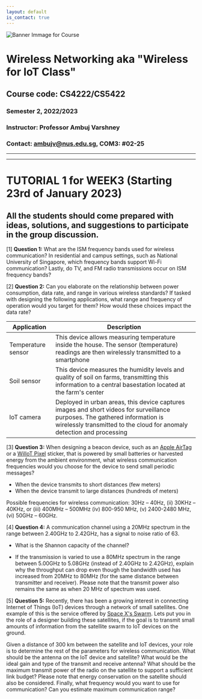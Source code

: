 ```yaml
---
layout: default
is_contact: true
---
```


![Banner Immage for Course](cs4222_banner.png)  

# Wireless Networking aka "Wireless for IoT Class"
## Course code: CS4222/CS5422  
### Semester 2, 2022/2023
### Instructor: Professor Ambuj Varshney
### Contact: [ambujv@nus.edu.sg](mailto:ambujv@nus.edu.sg), COM3: #02-25     

----
****

# TUTORIAL 1 for WEEK3 (Starting 23rd of January 2023)

## All the students should come prepared with ideas, solutions, and suggestions to participate in the group discussion.

[1] **Question 1:** What are the ISM frequency bands used for wireless communication? In residential and campus settings, such as National University of Singapore, which frequency bands support Wi-Fi communication? Lastly, do TV, and FM radio transmissions occur on ISM frequency bands? 

[2] **Question 2:**  Can you elaborate on the relationship between power consumption, data rate, and range in various wireless standards? If tasked with designing the following applications, what range and frequency of operation would you target for them? How would these choices impact the data rate?

| Application | Description|
|-------|--------|
| Temperature sensor| This device allows measuring temperature inside the house. The sensor (temperature) readings are then  wirelessly transmitted to a smartphone | 
| Soil sensor | This device measures the humidity levels and quality of soil on farms, transmitting this information to a central basestation located at the farm's center| 
| IoT camera | Deployed in urban areas, this device captures images and short videos for surveillance purposes. The gathered information is wirelessly transmitted to the cloud for anomaly detection and processing | 


[3] **Question 3:** When designing a beacon device, such as an [Apple AirTag](https://www.apple.com/sg/airtag/) or a [WilIoT Pixel](https://www.wiliot.com/product/iot-pixel) sticker, that is powered by small batteries or harvested energy from the ambient environment, what wireless communication frequencies would you choose for the device to send small periodic messages?  

* When the device transmits to short distances (few meters)
* When the device transmit to large distances (hundreds of meters)

Possible frequencies for wireless communication: 30Hz – 40Hz, (ii) 30KHz – 40KHz, or (iii) 400MHz – 500MHz (iv) 800-950 MHz, (v) 2400-2480 MHz, (vi) 50GHz – 60GHz.

[4] **Question 4:** A communication channel using a 20MHz spectrum in the range between 2.40GHz to 2.42GHz, has a signal to noise ratio of 63.

* What is the Shannon capacity of the channel?

* If the transmission is varied to use a 80MHz spectrum in the range between 5.00GHz to 5.08GHz (instead of 2.40GHz to 2.42GHz), explain why the throughput can drop even though the bandwidth used has increased from 20MHz to 80MHz (for the same distance between transmitter and receiver). Please note that the transmit power also remains the same as when 20 MHz of spectrum was used.

[5] **Question 5:**  Recently, there has been a growing interest in connecting Internet of Things (IoT) devices through a network of small satellites. One example of this is the service offered by [Space X's Swarm](https://swarm.space/). Lets put you in the role of a designer building these satellites, if the goal is to transmit small amounts of information from the satellite swarm to IoT devices on the ground. 

Given a distance of 300 km between the satellite and IoT devices, your role is to determine the rest of the parameters for wireless communication. What should be the antenna on the IoT device and satellite? What would be the ideal gain and type of the transmit and receive antenna? What should be the maximum transmit power of the radio on the satellite to support a sufficient link budget? Please note that energy conservation on the satellite should also be considered. Finally, what frequency would you want to use for communication? Can you estimate maximum communication range?















